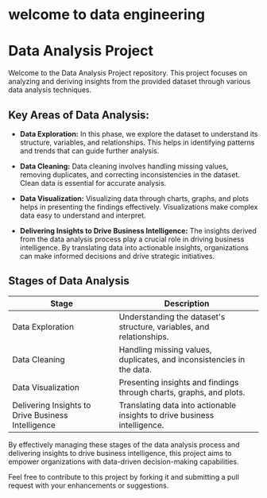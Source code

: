 # welcome to data engineering

# Data Analysis Project

Welcome to the Data Analysis Project repository. This project focuses on analyzing and deriving insights from the provided dataset through various data analysis techniques.

## Key Areas of Data Analysis:

- **Data Exploration:** In this phase, we explore the dataset to understand its structure, variables, and relationships. This helps in identifying patterns and trends that can guide further analysis.

- **Data Cleaning:** Data cleaning involves handling missing values, removing duplicates, and correcting inconsistencies in the dataset. Clean data is essential for accurate analysis.

- **Data Visualization:** Visualizing data through charts, graphs, and plots helps in presenting the findings effectively. Visualizations make complex data easy to understand and interpret.

- **Delivering Insights to Drive Business Intelligence:** The insights derived from the data analysis process play a crucial role in driving business intelligence. By translating data into actionable insights, organizations can make informed decisions and drive strategic initiatives.

## Stages of Data Analysis

| Stage               | Description                                                                                      |
|--------------------- |--------------------------------------------------------------------------------------------------|
| Data Exploration     | Understanding the dataset's structure, variables, and relationships.                              |
| Data Cleaning        | Handling missing values, duplicates, and inconsistencies in the data.                               |
| Data Visualization   | Presenting insights and findings through charts, graphs, and plots.                                 |
| Delivering Insights to Drive Business Intelligence | Translating data into actionable insights to drive business intelligence. |

By effectively managing these stages of the data analysis process and delivering insights to drive business intelligence, this project aims to empower organizations with data-driven decision-making capabilities.

Feel free to contribute to this project by forking it and submitting a pull request with your enhancements or suggestions.
